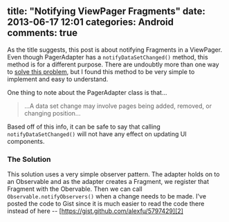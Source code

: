 title: "Notifying ViewPager Fragments"
date: 2013-06-17 12:01
categories: Android
comments: true
---
As the title suggests, this post is about notifying Fragments in a ViewPager. Even though PagerAdapter has a `notifyDataSetChanged()` method, this method is for a different purpose. There are undoubtly more than one way to [solve this problem][1], but I found this method to be very simple to implement and easy to understand. <!-- more -->

One thing to note about the PagerAdapter class is that...

> ...A data set change may involve pages being added, removed, or changing position...

Based off of this info, it can be safe to say that calling `notifyDataSetChanged()` will not have any effect on updating UI components.

### The Solution
This solution uses a very simple observer pattern. The adapter holds on to an Observable and as the adapter creates a Fragment, we register that Fragment with the Obervable. Then we can call `Observable.notifyObservers()` when a change needs to be made. I've posted the code to Gist since it is much easier to read the code there instead of here -- [https://gist.github.com/alexfu/5797429][2]

[1]: http://stackoverflow.com/questions/7263291/viewpager-pageradapter-not-updating-the-view
[2]: https://gist.github.com/alexfu/5797429

